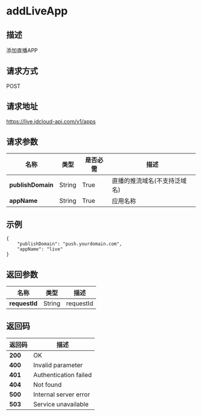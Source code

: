 # addLiveApp


## 描述
添加直播APP

## 请求方式
POST

## 请求地址
https://live.jdcloud-api.com/v1/apps


## 请求参数
|名称|类型|是否必需|描述|
|---|---|---|---|
|**publishDomain**|String|True|直播的推流域名(不支持泛域名)|
|**appName**|String|True|应用名称|


## 示例
    {
        "publishDomain": "push.yourdomain.com",
        "appName": "live"
    }

## 返回参数
|名称|类型|描述|
|---|---|---|
|**requestId**|String|requestId|


## 返回码
|返回码|描述|
|---|---|
|**200**|OK|
|**400**|Invalid parameter|
|**401**|Authentication failed|
|**404**|Not found|
|**500**|Internal server error|
|**503**|Service unavailable|
